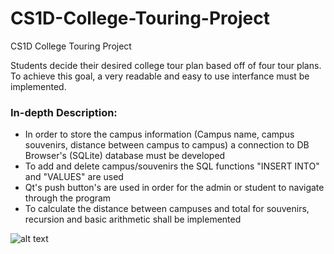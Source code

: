 # CS1D-College-Touring-Project
CS1D College Touring Project

Students decide their desired college tour plan based off of four tour plans. To achieve this goal, a very readable and easy to use interfance must be implemented. 

### In-depth Description:
- In order to store the campus information (Campus name, campus souvenirs, distance between campus to campus) a connection to DB Browser's (SQLite) database must be developed
- To add and delete campus/souvenirs the SQL functions "INSERT INTO" and  "VALUES" are used
- Qt's push button's are used in order for the admin or student to navigate through the program
- To calculate the distance between campuses and total for souvenirs, recursion and basic arithmetic shall be implemented

![alt text](https://ibb.co/F5YYRwB)
